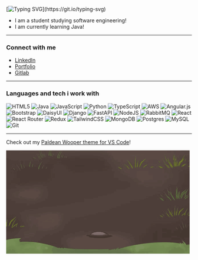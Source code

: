 [![Typing SVG](https://readme-typing-svg.demolab.com?font=Space+Grotesk+light&size=26&pause=1000&color=86796F&width=435&lines=Hi%2C+I%E2%80%99m+Taylor.)](https://git.io/typing-svg)


-  I am a student studying software engineering!
-  I am currently learning Java!

---

### Connect with me
- [LinkedIn](https://www.linkedin.com/in/taywayne/)
- [Portfolio](https://taywayne.dev/)
- [Gitlab](https://gitlab.com/taywaydev)

---

### Languages and tech i work with


![HTML5](https://img.shields.io/badge/html5-%23E34F26.svg?style=flat-square&logo=html5&logoColor=white&color=86796F) ![Java](https://img.shields.io/badge/java-%23ED8B00.svg?style=flat-square&logo=openjdk&logoColor=white&color=86796F) ![JavaScript](https://img.shields.io/badge/javascript-%23323330.svg?style=flat-square&logo=javascript&logoColor=white&color=86796F) ![Python](https://img.shields.io/badge/python-3670A0?style=flat-square&logo=python&logoColor=white&color=86796F) ![TypeScript](https://img.shields.io/badge/typescript-%23007ACC.svg?style=flat-square&logo=typescript&logoColor=white&color=86796F) ![AWS](https://img.shields.io/badge/AWS-%23FF9900.svg?style=flat-square&logo=amazon-aws&logoColor=white&color=86796F) ![Angular.js](https://img.shields.io/badge/angular.js-%23E23237.svg?style=flat-square&logo=angularjs&logoColor=white&color=86796F) ![Bootstrap](https://img.shields.io/badge/bootstrap-%238511FA.svg?style=flat-square&logo=bootstrap&logoColor=white&color=86796F) ![DaisyUI](https://img.shields.io/badge/daisyui-5A0EF8?style=flat-square&logo=daisyui&logoColor=white&color=86796F) ![Django](https://img.shields.io/badge/django-%23092E20.svg?style=flat-square&logo=django&logoColor=white&color=86796F) ![FastAPI](https://img.shields.io/badge/FastAPI-005571?style=flat-square&logo=fastapi&logoColor=white&color=86796F) ![NodeJS](https://img.shields.io/badge/node.js-6DA55F?style=flat-square&logo=node.js&logoColor=white&color=86796F) ![RabbitMQ](https://img.shields.io/badge/rabbitmq-FF6600?style=flat-square&logo=rabbitmq&logoColor=white&color=86796F) ![React](https://img.shields.io/badge/react-%2320232a.svg?style=flat-square&logo=react&logoColor=white&color=86796F) ![React Router](https://img.shields.io/badge/React_Router-CA4245?style=flat-square&logo=react-router&logoColor=white&color=86796F) ![Redux](https://img.shields.io/badge/redux-%23593d88.svg?style=flat-square&logo=redux&logoColor=white&color=86796F) ![TailwindCSS](https://img.shields.io/badge/tailwindcss-%2338B2AC.svg?style=flat-square&logo=tailwind-css&logoColor=white&color=86796F) ![MongoDB](https://img.shields.io/badge/MongoDB-%234ea94b.svg?style=flat-square&logo=mongodb&logoColor=white&color=86796F) ![Postgres](https://img.shields.io/badge/postgres-%23316192.svg?style=flat-square&logo=postgresql&logoColor=white&color=86796F) ![MySQL](https://img.shields.io/badge/mysql-4479A1.svg?style=flat-square&logo=mysql&logoColor=white&color=86796F) ![Git](https://img.shields.io/badge/git-%23F05033.svg?style=flat-square&logo=git&logoColor=white&color=86796F)

---
Check out my [Paldean Wooper theme for VS Code](https://marketplace.visualstudio.com/items?itemName=TaylorWayne.paldean-wooper-theme)!

![wooper](/wooper-pokemon.gif)


